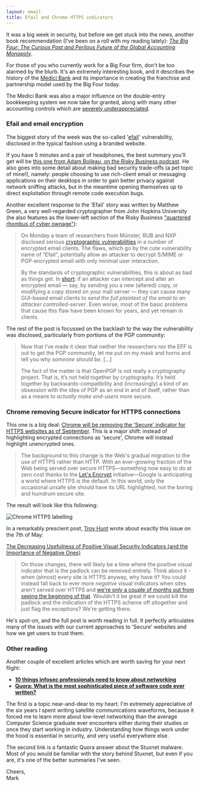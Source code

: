 ```yaml
---
layout: email
title: Efail and Chrome HTTPS indicators
---
```


It was a big week in security, but before we get stuck into the news, another book recommendation (I've been on a roll with my reading lately): [*The Big Four: The Curious Past and Perilous Future of the Global Accounting Monopoly*](https://www.amazon.com/Big-Four-Perilous-Accounting-Monopoly/dp/1523098015).

For those of you who currently work for a Big Four firm, don't be too alarmed by the blurb. It's an extremely interesting book, and it describes the history of the [Medici Bank](https://en.wikipedia.org/wiki/Medici_Bank) and its importance in creating the franchise and partnership model used by the Big Four today. 

The Medici Bank was also a major influence on the double-entry bookkeeping system we now take for granted, along with many other accounting controls which are [severely underappreciated](https://twitter.com/patio11/status/957469600681140226). 



### Efail and email encryption

The biggest story of the week was the so-called '[efail](https://efail.de/)' vulnerability, disclosed in the typical fashion using a branded website.

If you have 5 minutes and a pair of headphones, the best summary you'll get will be [this one from Adam Boileau, on the Risky Business podcast](https://overcast.fm/+IbKzHZAlM/10:50). He also goes into some detail about making bad security trade-offs (a pet topic of mine!), namely: people choosing to use rich-client email or messaging applications on their desktops in order to gain better privacy against network sniffing attacks, but in the meantime opening themselves up to direct exploitation through remote code execution bugs. 

Another excellent response to the 'Efail' story was written by Matthew Green, a very well-regarded cryptographer from John Hopkins University (he also features as the lower-left section of the Risky Business ["quartered rhombus of cyber ownage"](https://twitter.com/riskybusiness/status/854144513819815936)):

> On Monday a team of researchers from Münster, RUB and NXP disclosed serious [cryptographic vulnerabilities](https://efail.de/efail-attack-paper.pdf) in a number of encrypted email clients. The flaws, which go by the cute vulnerability name of “Efail”, potentially allow an attacker to decrypt S/MIME or PGP-encrypted email with only minimal user interaction.
>
> By the standards of cryptographic vulnerabilities, this is about as bad as things get. In [short](https://efail.de/efail-attack-paper.pdf): if an attacker can intercept and alter an encrypted email — say, by sending you a new (altered) copy, or modifying a copy stored on your mail server — they can cause many GUI-based email clients to *send the full plaintext of the email to an attacker controlled-server*. Even worse, most of the basic problems that cause this flaw have been known for years, and yet remain in clients.

The rest of the post is  focussed on the backlash to the way the vulnerability was disclosed, particularly from portions of the PGP community:

>Now that I’ve made it clear that neither the researchers nor the EFF is out to get the PGP community, let me put on my mask and horns and tell you why *someone should be.* [...]
>
>The fact of the matter is that OpenPGP is not really a cryptography project. That is, it’s not held together by cryptography.  It’s held together by backwards-compatibility and (increasingly) a kind of an obsession with the idea of PGP as an end in and of itself, rather than as a means to *actually make end-users more secure.*



### Chrome removing Secure indicator for HTTPS connections

This one is a big deal: [Chrome will be removing the 'Secure' indicator for HTTPS websites as of September](https://arstechnica.com/gadgets/2018/05/as-the-web-moves-toward-https-by-default-chrome-will-remove-secure-indicator/). This is a major shift: instead of highlighting encrypted connections as 'secure', Chrome will instead highlight unencrypted ones.

> The background to this change is the Web's gradual migration to the use of HTTPS rather than HTTP. With an ever-growing fraction of the Web being served over secure HTTPS—something now easy to do at zero cost thanks to the [Let's Encrypt](https://arstechnica.com/information-technology/2017/07/lets-encrypt-to-start-offering-free-wildcard-certificates-for-https/) initiative—Google is anticipating a world where HTTPS is the default. In this world, only the occasional *un*safe site should have its URL highlighted, not the boring and humdrum secure site. 

The result will look like this following:

![Chrome HTTPS labelling](B:\Dropbox\Writing\Blog\markdown\images\chrome-secure.png)

In a remarkably prescient post, [Troy Hunt](https://twitter.com/troyhunt) wrote about exactly this issue on the 7th of May:

[The Decreasing Usefulness of Positive Visual Security Indicators (and the Importance of Negative Ones)](https://www.troyhunt.com/the-decreasing-usefulness-of-positive-visual-security-indicators-and-the-importance-of-negative-ones/)

>On those changes, there will likely be a time where the positive visual indicator that is the padlock can be removed entirely. Think about it - when (almost) every site is HTTPS anyway, why have it? You could instead fall back to ever more *negative* visual indicators when sites aren't served over HTTPS and [we're only a couple of months out from seeing the beginning of that](https://techcrunch.com/2018/02/08/chrome-will-soon-mark-all-unencrypted-pages-as-not-secure/). Wouldn't it be great if we could kill the padlock and the indication of the HTTPS scheme off altogether and just flag the exceptions? We're getting there. 

He's spot-on, and the full post is worth reading in full. It perfectly articulates many of the issues with our current approaches to 'Secure' websites and how we get users to trust them.



### Other reading

Another couple of excellent articles which are worth saving for your next flight:

- [**10 things infosec professionals need to know about networking**](https://hackernoon.com/10-things-infosec-professionals-need-to-know-about-networking-d159946efc93)
- [**Quora: What is the most sophisticated piece of software code ever written?**](https://www.quora.com/What-is-the-most-sophisticated-piece-of-software-code-ever-written)

The first is a topic near-and-dear to my heart. I'm extremely appreciative of the six years I spent writing satellite communications waveforms, because it forced me to learn more about low-level networking than the average Computer Science graduate ever encounters either during their studies or once they start working in industry. Understanding how things work under the hood is essential in security, and very useful everywhere else. 

The second link is a fantastic Quora answer about the Stuxnet malware. Most of you would be familiar with the story behind Stuxnet, but even if you are, it's one of the better summaries I've seen.

Cheers,  
Mark